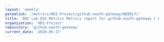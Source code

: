 ```yaml
---
layout: 'weekly'
permalink: '/metrics/HDI-Project/github-oauth-gateway/WEEKLY/'
title: 'DAI Lab OSS Metrics Metrics report for github-oauth-gateway | WEEKLY-REPORT-2020-05-17'
organization: 'HDI-Project'
repository: 'github-oauth-gateway'
current_date: '2020-05-17'
---
```

